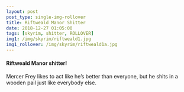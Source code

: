 ```yaml
---
layout: post
post_type: single-img-rollover
title: Riftweald Manor Shitter
date: 2018-12-27 01:05:00
tags: [skyrim, shitter, ROLLOVER]
img1: /img/skyrim/riftweald1.jpg
img1_rollover: /img/skyrim/riftweald1a.jpg
---
```

#### Riftweald Manor shitter!

Mercer Frey likes to act like he’s better than everyone, but he shits in a wooden pail just like everybody else.

